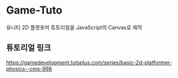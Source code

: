 # Game-Tuto
유니티 2D 플랫포머 튜토리얼을 JavaScript의 Canvas로 제작

튜토리얼 링크
------
https://gamedevelopment.tutsplus.com/series/basic-2d-platformer-physics--cms-998